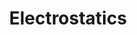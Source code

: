 ---
layout: distill
title: Electrostatics
description: Electric fields start somewhere.
img: assets/img/dipole.png
importance: 5
toc: true
---